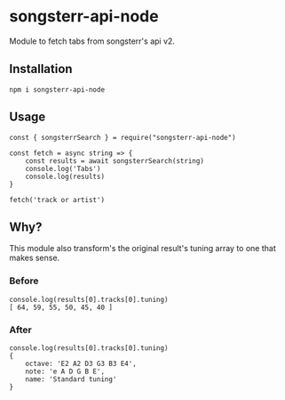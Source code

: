 # songsterr-api-node

Module to fetch tabs from songsterr's api v2.

## Installation

`npm i songsterr-api-node`

## Usage

```
const { songsterrSearch } = require("songsterr-api-node")

const fetch = async string => {
    const results = await songsterrSearch(string)
    console.log('Tabs')
    console.log(results)
}

fetch('track or artist')
```

## Why?

This module also transform's the original result's tuning array to one that makes sense.

### Before

```
console.log(results[0].tracks[0].tuning)
[ 64, 59, 55, 50, 45, 40 ]
```

### After

```
console.log(results[0].tracks[0].tuning)
{
    octave: 'E2 A2 D3 G3 B3 E4',
    note: 'e A D G B E',
    name: 'Standard tuning'
}
```
